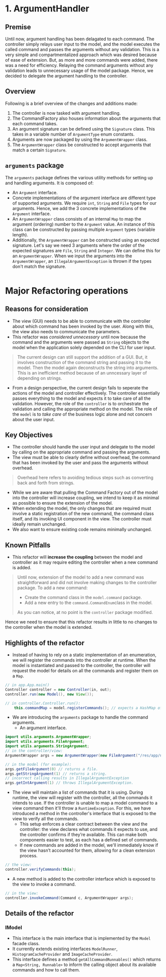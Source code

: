 # 1. ArgumentHandler
## Premise
Until now, argument handling has been delagated to each command. The controller simply relays user input to the model, and the model executes the called command and passes the arguments without any validation. This is a very simple and compartmentalized approach which was desired because of ease of extension. But, as more and more commands were added, there was a need for efficiency. Relaying the command arguments without any validation leads to unnecessary usage of the model package. Hence, we decided to delegate the argument handling to the controller.
## Overview
Following is a brief overview of the changes and additions made:
1. The controller is now tasked with argument handling.
2. The CommandFactory also houses information about the arguments that each command takes.
3. An argument signature can be defined using the `Signature` class. This takes in a variable number of `ArgumentType` enum constants.
4. Arguments are now packaged by using the `ArgumentWrapper` class.
5. The `ArgumentWrapper` class be constructed to accept arguments that match a certain `Signature`.
## `arguments` package
The `arguments` package defines the various utility methods for setting up and handling arguments. It is composed of:
- An `Argument` interface.
- Concrete implementations of the argument interface are different type of supported
arguments. We require `int`, `String` and `File` types for our arguments. Hence, we add
the 3 concrete implementations of the `Argument` interface.
- An `ArgumentWrapper` class consists of an internal `Map` to map the argument (ordering)
number to the `Argument` value. An instance of this class can be constructed by passing multiple `Argument` types (variable length).
- Additionally, the `ArgumentWrapper` can be constructed using an expected signature. Let's say we need 3 arguments where the order of the expected signatures are `File`, `String` and `Integer`. We can define this for an `ArgumentWrapper`. When we input the arguments into the `ArgumentWrapper`, an `IllegalArgumentException` is thrown if the types don't match the signature.

```java

```

# Major Refactoring operations
## Reasons for consideration
- The view (GUI) needs to be able to communicate with the controller about which command has been
  invoked by the user. Along with this, the view also needs to communicate the parameters.
- This refactor was *considered unnecessary* until now because the command and the arguments were
  passed as `String` objects to the model when the application solely depended on the CLI for user
  input.

> The current design can still support the addition of a GUI. But, it involves construction of the
> command string and passing it to the model. Then the model again deconstructs the string into
> arguments. This is an inefficient method because of an unncessary layer of depending on strings.

- From a design perspective, the current design fails to seperate the actions of the model and
  controller effectively. The controller essentially passes everything to the model and expects it
  to take care of all the validation. However, the role of the `controller` is to orchestrate the
  validation and calling the appropriate method on the model. The role of the `model` is to *take
  care* of the business logic alone and not concern about the user input.

## Key Objectives

- The controller should handle the user input and delegate to the model by calling on the
  appropriate command and passing the arguments.
- The view must be able to clearly define without overhead, the command that has been invoked by the
  user and pass the arguments without overhead.

> Overhead here refers to avoiding tedious steps such as converting back and forth from strings.

- While we are aware that pulling the Command Factory out of the model into the controller will
  increase coupling, we intend to keep it as minimal as possible to ensure the extension of the
  model.
- When extending the model, the only changes that are required must involve a static registration of
  the new command, the command class itself, and its invoking UI component in the view. The
  controller must ideally remain unchanged.
- We also want to ensure existing code remains minimally unchanged.

## Known Pitfalls

- This refactor will **increase the coupling** between the model and controller as it may require
  editing the controller when a new command is added.

> Until now, extension of the model to add a new command was straightforward and did not involve
> making changes to the controller package.
> To add a new command:
> - Create the command class in the `model.command` package.
> - Add a new entry to the `command.CommandEnum`class in the model.
>
> As you can notice, at no point is the `controller` package modified.

Hence we need to ensure that this refactor results in little to no changes to the controller when
the model is extended.

## Highlights of the refactor

- Instead of having to rely on a static implementation of an enumeration, we will register the
  commands into the controller at runtime. When the model is instantiated and passed to the
  controller, the controller will request the model for details on all the commands and register
  them on a `Map`.

```java
// in app.App.main()
Controller controller = new Controller(in, out);
controller.run(new Model(), new View());

// in controller.Controller.run():
    this.commandMap = model.registerCommands(); // expects a HashMap of the commands from the model.
```
- We are introducing the `arguments` package to handle the command arguments.
    - An argument interface.


```java
import utils.arguments.ArgumentWrapper;
import utils.arguments.FileArgument;
import utils.arguments.StringArgument;
// in the controller/view:
ArgumentWrapper args = new ArgumentWrapper(new FileArgument("/res/app/newkoala.png"), new StringArgument("koala"));

// in the model (for example):
args.getFileArgument(0) // returns a file.
args.getStringArgument(1) // returns a string.
// incorrect calling results in IllegalArgumentException
args.getIntArgument(1) // throws IllegalArgumentException.
```

- The view will maintain a list of commands that it is using. During runtime, the view will register
  with the controller, all the commands it intends to use. If the controller is unable to map a
  model command to a view command then it'll throw a `RuntimeException`. For this, we have introduced a method in the controller's interface that is exposed to the view to verify all the commands.
    - This setup enforces a clear contract between the view and the controller: the view declares
      what commands it expects to use, and the controller confirms if they’re available. This can
      make both components easier to test, as each has a defined set of commands.
    - If new commands are added in the model, we'll immediately know if the view hasn’t accounted
      for them, allowing for a clean extension process.

```java
// the view:
controller.verifyCommands(this);
```
- A new method is added to the controller interface which is exposed to the view to invoke a command.
```java
// in the view:
controller.invokeCommand(Command c, ArgumentWrapper args);
```
## Details of the refactor
### IModel
- This interface is the main interface that is implemented by the `Model` facade class.
- It currently extends existing interfaces `ModelRunner`, `HistogramCacheProvider` and `ImageCacheProvider`.
- This interface defines a method `getAllCommandRunnables()` which returns a `Map<String, Runnable>` to inform the calling object about its available commands and how to call them.
